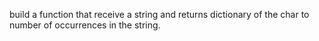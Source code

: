 build a function that receive a string and returns dictionary of the char to number of occurrences in the string.